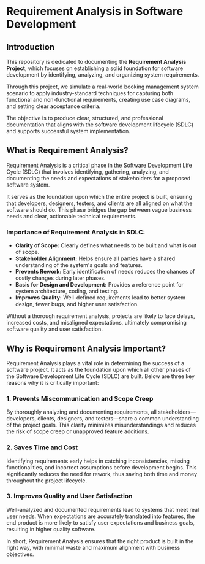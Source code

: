 # Requirement Analysis in Software Development

## Introduction

This repository is dedicated to documenting the **Requirement Analysis Project**, which focuses on establishing a solid foundation for software development by identifying, analyzing, and organizing system requirements.

Through this project, we simulate a real-world booking management system scenario to apply industry-standard techniques for capturing both functional and non-functional requirements, creating use case diagrams, and setting clear acceptance criteria.

The objective is to produce clear, structured, and professional documentation that aligns with the software development lifecycle (SDLC) and supports successful system implementation.

## What is Requirement Analysis?

Requirement Analysis is a critical phase in the Software Development Life Cycle (SDLC) that involves identifying, gathering, analyzing, and documenting the needs and expectations of stakeholders for a proposed software system.

It serves as the foundation upon which the entire project is built, ensuring that developers, designers, testers, and clients are all aligned on what the software should do. This phase bridges the gap between vague business needs and clear, actionable technical requirements.

### Importance of Requirement Analysis in SDLC:

- **Clarity of Scope:** Clearly defines what needs to be built and what is out of scope.
- **Stakeholder Alignment:** Helps ensure all parties have a shared understanding of the system's goals and features.
- **Prevents Rework:** Early identification of needs reduces the chances of costly changes during later phases.
- **Basis for Design and Development:** Provides a reference point for system architecture, coding, and testing.
- **Improves Quality:** Well-defined requirements lead to better system design, fewer bugs, and higher user satisfaction.

Without a thorough requirement analysis, projects are likely to face delays, increased costs, and misaligned expectations, ultimately compromising software quality and user satisfaction.

## Why is Requirement Analysis Important?

Requirement Analysis plays a vital role in determining the success of a software project. It acts as the foundation upon which all other phases of the Software Development Life Cycle (SDLC) are built. Below are three key reasons why it is critically important:

### 1. Prevents Miscommunication and Scope Creep
By thoroughly analyzing and documenting requirements, all stakeholders—developers, clients, designers, and testers—share a common understanding of the project goals. This clarity minimizes misunderstandings and reduces the risk of scope creep or unapproved feature additions.

### 2. Saves Time and Cost
Identifying requirements early helps in catching inconsistencies, missing functionalities, and incorrect assumptions before development begins. This significantly reduces the need for rework, thus saving both time and money throughout the project lifecycle.

### 3. Improves Quality and User Satisfaction
Well-analyzed and documented requirements lead to systems that meet real user needs. When expectations are accurately translated into features, the end product is more likely to satisfy user expectations and business goals, resulting in higher quality software.

In short, Requirement Analysis ensures that the right product is built in the right way, with minimal waste and maximum alignment with business objectives.
